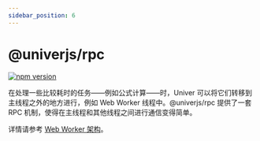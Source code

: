 ```yaml
---
sidebar_position: 6
---
```


# @univerjs/rpc

[![npm version](https://img.shields.io/npm/v/@univerjs/rpc)](https://npmjs.org/package/@univerjs/rpc)

在处理一些比较耗时的任务——例如公式计算——时，Univer 可以将它们转移到主线程之外的地方进行，例如 Web Worker 线程中。@univerjs/rpc 提供了一套 RPC 机制，使得在主线程和其他线程之间进行通信变得简单。

详情请参考 [Web Worker 架构](/docs/guides/architecture/web-worker)。
